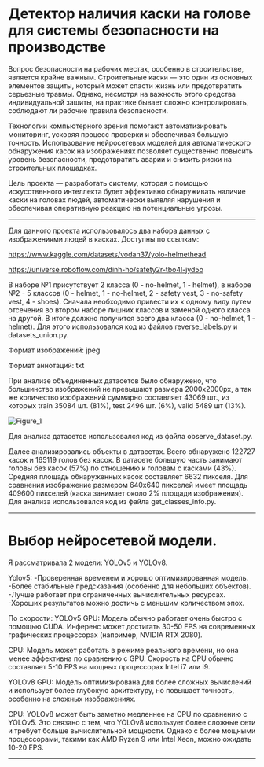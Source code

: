 # Детектор наличия каски на голове для системы безопасности на производстве

Вопрос безопасности на рабочих местах, особенно в строительстве, является крайне важным. Строительные каски — это один из основных элементов защиты, который может спасти жизнь или предотвратить серьезные травмы. Однако, несмотря на важность этого средства индивидуальной защиты, на практике бывает сложно контролировать, соблюдают ли рабочие правила безопасности.

Технологии компьютерного зрения помогают автоматизировать мониторинг, ускоряя процесс проверки и обеспечивая большую точность. Использование нейросетевых моделей для автоматического обнаружения касок на изображениях позволяет существенно повысить уровень безопасности, предотвратить аварии и снизить риски на строительных площадках.

Цель проекта — разработать систему, которая с помощью искусственного интеллекта будет эффективно обнаруживать наличие каски на головах людей, автоматически выявляя нарушения и обеспечивая оперативную реакцию на потенциальные угрозы.

-------------------------------------------------------------------------------------------------------

Для данного проекта использовалось два набора данных с изображениями людей в касках. Доступны по ссылкам:

https://www.kaggle.com/datasets/vodan37/yolo-helmethead

https://universe.roboflow.com/dinh-ho/safety2r-tbo4l-jyd5o

В наборе №1 присутствует 2 класса (0 - no-helmet, 1 - helmet), в наборе №2 - 5 классов (0 - helmet, 1 - no-helmet, 2 - safety vest, 3 - no-safety vest, 4 - shoes). Сначала необходимо привести их к одному виду путем отсечения во втором наборе лишних классов и заменой одного класса на другой. В итоге должно получится всего два класса (0 - no-helmet, 1 - helmet). Для этого использовался код из файлов reverse_labels.py и datasets_union.py.

Формат изображений: jpeg

Формат аннотаций: txt

При анализе объединенных датасетов было обнаружено, что большинство изображений не превышают размера 2000х2000px, а так же количество изображений суммарно составляет 43069 шт., из которых train 35084 шт. (81%), test 2496 шт. (6%), valid 5489 шт (13%).

![Figure_1](https://github.com/user-attachments/assets/934eaf84-c7f9-4dbb-8d84-e400a31eb721)

Для анализа датасетов использовался код из файла observe_dataset.py.

Далее анализировались объекты в датасетах. Всего обнаружено 122727 касок и 165119 голов без касок. В датасете большую часть занимают головы без касок (57%) по отношению к головам с касками (43%). Средняя площадь обнаруженных касок составляет 6632 пикселя. Для сравнения изображение размером 640х640 пикселей имеет площадь 409600 пикселей (каска занимает около 2% площади изображения). Для анализа использовался код из файла get_classes_info.py.

---------------------------------------------------------------------------------------------------------

# Выбор нейросетевой модели.
Я рассматривала 2 модели: YOLOv5 и YOLOv8.

Yolov5:
-Проверенная временем и хорошо оптимизированная модель.
-Более стабильные предсказания (особенно для небольших объектов).
-Лучше работает при ограниченных вычислительных ресурсах.
-Хороших результатов можно достичь с меньшим количеством эпох.

По скорости:
YOLOv5
GPU: 
Модель обычно работает очень быстро с помощью CUDA.
Инференс может достигать 30-50 FPS на современных графических процессорах (например, NVIDIA RTX 2080).

CPU: 
Модель может работать в режиме реального времени, но она менее эффективна по сравнению с GPU. Скорость на CPU обычно составляет 5-10 FPS на мощных процессорах Intel i7 или i9.


YOLOv8
GPU: 
Модель оптимизирована для более сложных вычислений и использует более глубокую архитектуру, но повышает точность, особенно на сложных изображениях.

CPU: 
YOLOv8 может быть заметно медленнее на CPU по сравнению с YOLOv5. Это связано с тем, что YOLOv8 использует более сложные сети и требует больше вычислительной мощности. Однако с более мощными процессорами, такими как AMD Ryzen 9 или Intel Xeon, можно ожидать 10-20 FPS.


--------------------------------------------------------------------------------------------------



